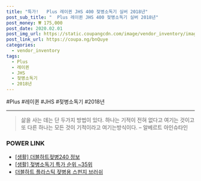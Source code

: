 ```yaml
--- 
title: "특가!   Plus 레이퀸 JHS 400 젖병소독기 실버 2018년" 
post_sub_title: "  Plus 레이퀸 JHS 400 젖병소독기 실버 2018년" 
post_money: ₩ 175,000 
post_date: 2020.02.01 
post_img_url: https://static.coupangcdn.com/image/vendor_inventory/images/2018/06/04/15/8/e82daf08-e671-4646-9c0b-4f0aba18f832.jpg 
post_link_url: https://coupa.ng/bnQuye 
categories: 
  - vendor_inventory 
tags: 
  - Plus 
  - 레이퀸 
  - JHS 
  - 젖병소독기 
  - 2018년 
--- 
```

  #Plus #레이퀸 #JHS #젖병소독기 #2018년 
<hr> 

> 삶을 사는 데는 단 두가지 방법이 있다. 하나는 기적이 전혀 없다고 여기는 것이고 또 다른 하나는 모든 것이 기적이라고 여기는방식이다. – 알베르트 아인슈타인 


### POWER LINK

* <a href="https://blog.naver.com/fasyy4321/221766331073" target="_blank"> [생활] 더블하트젖병240 정보 </a>
* <a href="https://blog.naver.com/sakai111/221792052852" target="_blank"> [생활] 젖병소독기 특가 순위 ~35위</a>
* <a href="https://blog.naver.com/santokki14/221780648031" target="_blank">더블하트 플라스틱 젖병용 스펀지 브러쉬</a>
